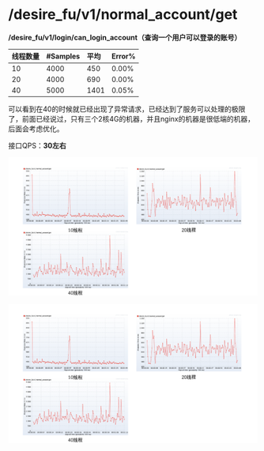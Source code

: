# /desire\_fu/v1/normal\_account/get

**/desire\_fu/v1/login/can\_login\_account（查询一个用户可以登录的账号）**

| **线程数量** | **\#Samples** | 平均 | **Error%** |
| :--- | :--- | :--- | :--- |
| 10 | 4000 | 450 | 0.00% |
| 20 | 4000 | 690 | 0.00% |
| 40 | 5000 | 1401 | 0.05% |

可以看到在40的时候就已经出现了异常请求，已经达到了服务可以处理的极限了，前面已经说过，只有三个2核4G的机器，并且nginx的机器是很低端的机器，后面会考虑优化。

接口QPS：**30左右**

![](../../.gitbook/assets/image%20%2867%29.png)

![](../../.gitbook/assets/image%20%2882%29.png)

